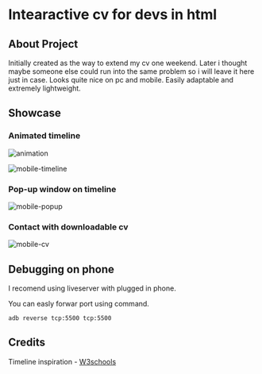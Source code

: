 # Intearactive cv for devs in html

## About Project 
Initially created as the way to extend my cv one weekend. Later i thought maybe someone else could run into the same problem so i will leave it here just in case. Looks quite nice on pc and mobile. Easily adaptable and extremely lightweight.

## Showcase

### Animated timeline

![animation](markdown-img/Animations.gif)

![mobile-timeline](markdown-img/mobile1.jpg)

### Pop-up window on timeline
![mobile-popup](markdown-img/mobile3.jpg)

### Contact with downloadable cv
![mobile-cv](markdown-img/mobile2.jpg)


## Debugging on phone 
I recomend using liveserver with plugged in phone.

You can easly forwar port using command.
```
adb reverse tcp:5500 tcp:5500
```

## Credits
Timeline inspiration - [W3schools](https://www.w3schools.com/howto/howto_css_timeline.asp)
